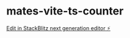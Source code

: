# mates-vite-ts-counter

[Edit in StackBlitz next generation editor ⚡️](https://stackblitz.com/~/github.com/thejsmaster/mates-vite-ts-counter)